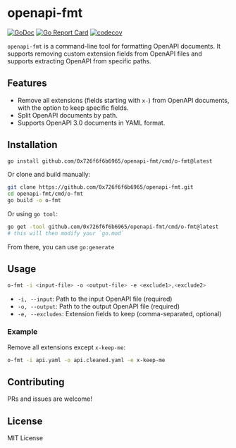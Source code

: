 # openapi-fmt

[![GoDoc](https://godoc.org/github.com/0x726f6f6b6965/openapi-fmt?status.svg)](https://godoc.org/github.com/0x726f6f6b6965/openapi-fmt)
[![Go Report Card](https://goreportcard.com/badge/github.com/0x726f6f6b6965/openapi-fmt)](https://goreportcard.com/report/github.com/0x726f6f6b6965/openapi-fmt)
[![codecov](https://codecov.io/gh/0x726f6f6b6965/openapi-fmt/branch/main/graph/badge.svg)](https://codecov.io/gh/0x726f6f6b6965/openapi-fmt)

`openapi-fmt` is a command-line tool for formatting OpenAPI documents. It supports removing custom extension fields from OpenAPI files and supports extracting OpenAPI from specific paths.

## Features

- Remove all extensions (fields starting with `x-`) from OpenAPI documents, with the option to keep specific fields.
- Split OpenAPI documents by path.
- Supports OpenAPI 3.0 documents in YAML format.

## Installation

```bash
go install github.com/0x726f6f6b6965/openapi-fmt/cmd/o-fmt@latest
```

Or clone and build manually:

```bash
git clone https://github.com/0x726f6f6b6965/openapi-fmt.git
cd openapi-fmt/cmd/o-fmt
go build -o o-fmt
```

Or using `go tool`:

```bash
go get -tool github.com/0x726f6f6b6965/openapi-fmt/cmd/o-fmt@latest
# this will then modify your `go.mod`
```

From there, you can use `go:generate`

## Usage

```bash
o-fmt -i <input-file> -o <output-file> -e <exclude1>,<exclude2>
```

- `-i, --input`: Path to the input OpenAPI file (required)
- `-o, --output`: Path to the output OpenAPI file (required)
- `-e, --excludes`: Extension fields to keep (comma-separated, optional)

### Example

Remove all extensions except `x-keep-me`:

```bash
o-fmt -i api.yaml -o api.cleaned.yaml -e x-keep-me
```

## Contributing

PRs and issues are welcome!

## License

MIT License